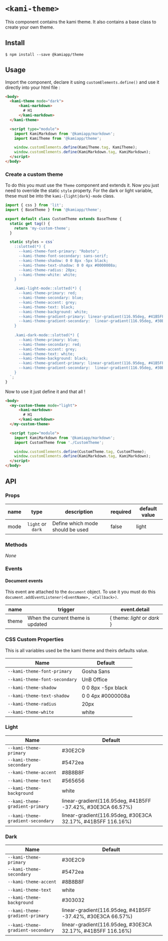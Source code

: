 # `<kami-theme>`

This component contains the kami theme. It also contains a base class to create your own theme.

## Install 

```console
$ npm install --save @kamiapp/theme
```

## Usage

Import the component, declare it using `customElements.define()` and use it directly into your html file :

```html
<body>
  <kami-theme mode="dark">
      <kami-markdown>
        # H1
      </kami-markdown>
  </kami-theme>

  <script type="module">
    import KamiMarkdown from '@kamiapp/markdown';
    import KamiTheme from '@kamiapp/theme';

    window.customElements.define(KamiTheme.tag, KamiTheme);
    window.customElements.define(KamiMarkdown.tag, KamiMarkdown);
  </script>
</body>
```

### Create a custom theme

To do this you must use the `Theme` component and extends it. Now you just need to override the static `style` property. For the dark or light variable, these must be into the `kami-{light|dark}-mode` class.

```ts
import { css } from 'lit';
import { BaseTheme } from '@kamiapp/theme';

export default class CustomTheme extends BaseTheme {
  static get tag() {
    return 'my-custom-theme';
  }

  static styles = css`
    ::slotted(*) {
      --kami-theme-font-primary: "Roboto";
      --kami-theme-font-secondary: sans-serif;
      --kami-theme-shadow: 0 0 8px -5px black;
      --kami-theme-text-shadow: 0 0 4px #0000008a;
      --kami-theme-radius: 20px;
      --kami-theme-white: white;
    }

    .kami-light-mode::slotted(*) {
      --kami-theme-primary: red;
      --kami-theme-secondary: blue;
      --kami-theme-accent: grey;
      --kami-theme-text: black;
      --kami-theme-background: white;
      --kami-theme-gradient-primary: linear-gradient(116.95deg, #41B5FF -37.42%, #30E3CA 66.57%);
      --kami-theme-gradient-secondary:  linear-gradient(116.95deg, #30E3CA 32.17%, #41B5FF 116.16%);
    }
  
    .kami-dark-mode::slotted(*) {
      --kami-theme-primary: blue;
      --kami-theme-secondary: red;
      --kami-theme-accent: grey;
      --kami-theme-text: white;
      --kami-theme-background: black;
      --kami-theme-gradient-primary: linear-gradient(116.95deg, #41B5FF -37.42%, #30E3CA 66.57%);
      --kami-theme-gradient-secondary:  linear-gradient(116.95deg, #30E3CA 32.17%, #41B5FF 116.16%);
    }
  `;
}

```

Now to use it just define it and that all !

```html
<body>
  <my-custom-theme mode="light">
      <kami-markdown>
        # H1
      </kami-markdown>
  </my-custom-theme>

  <script type="module">
    import KamiMarkdown from '@kamiapp/markdown';
    import CustomTheme from './CustomTheme';

    window.customElements.define(CustomTheme.tag, CustomTheme);
    window.customElements.define(KamiMarkdown.tag, KamiMarkdown);
  </script>
</body>
```

## API
### Props

| name        |  type                 | description                  | required | default value                  |
|------------ |:---------------------:|------------------------------|----------|--------------------------------|
| mode        | `light` or `dark`        | Define which mode should be used | false     | light                               |


### Methods
*None*

### Events

#### Document events

This event are attached to the `document` object. To use it you must do this `document.addEventListener(<EventName>, <Callback>)`.


| name            |  trigger                                | event.detail                                   |
|---------------- |-----------------------------------------|------------------------------------------------|
| theme    | When the current theme is updated   |  { theme: *light* or *dark* }   |


### CSS Custom Properties

This is all variables used be the kami theme and theirs defaults value.

| Name | Default |
| ------------------------------------- | --------------------------------------------------
| ``--kami-theme-font-primary``    | Gosha Sans    | 
| ``--kami-theme-font-secondary``    |  UnB Office  | 
| ``--kami-theme-shadow``    |  0 0 8px -5px black  | 
| ``--kami-theme-text-shadow``    |  0 0 4px #0000008a  | 
| ``--kami-theme-radius``    |  20px  | 
| ``--kami-theme-white``    | white  | 

### Light

| Name | Default |
| ------------------------------------- | --------------------------------------------------
| ``--kami-theme-primary``    | #30E2C9    | 
| ``--kami-theme-secondary``    |  #5472ea  | 
| ``--kami-theme-accent``    |  #8B8B8F  | 
| ``--kami-theme-text``    |  #565656  | 
| ``--kami-theme-background``    |  white  | 
| ``--kami-theme-gradient-primary``    | linear-gradient(116.95deg, #41B5FF -37.42%, #30E3CA 66.57%)  | 
| ``--kami-theme-gradient-secondary``    | linear-gradient(116.95deg, #30E3CA 32.17%, #41B5FF 116.16%) | 

### Dark

| Name | Default |
| ------------------------------------- | --------------------------------------------------
| ``--kami-theme-primary``    | #30E2C9    | 
| ``--kami-theme-secondary``    |  #5472ea  | 
| ``--kami-theme-accent``    |  #8B8B8F  | 
| ``--kami-theme-text``    |  white  | 
| ``--kami-theme-background``    |  #303032  | 
| ``--kami-theme-gradient-primary``    | linear-gradient(116.95deg, #41B5FF -37.42%, #30E3CA 66.57%)   | 
| ``--kami-theme-gradient-secondary``    | linear-gradient(116.95deg, #30E3CA 32.17%, #41B5FF 116.16%)   | 
